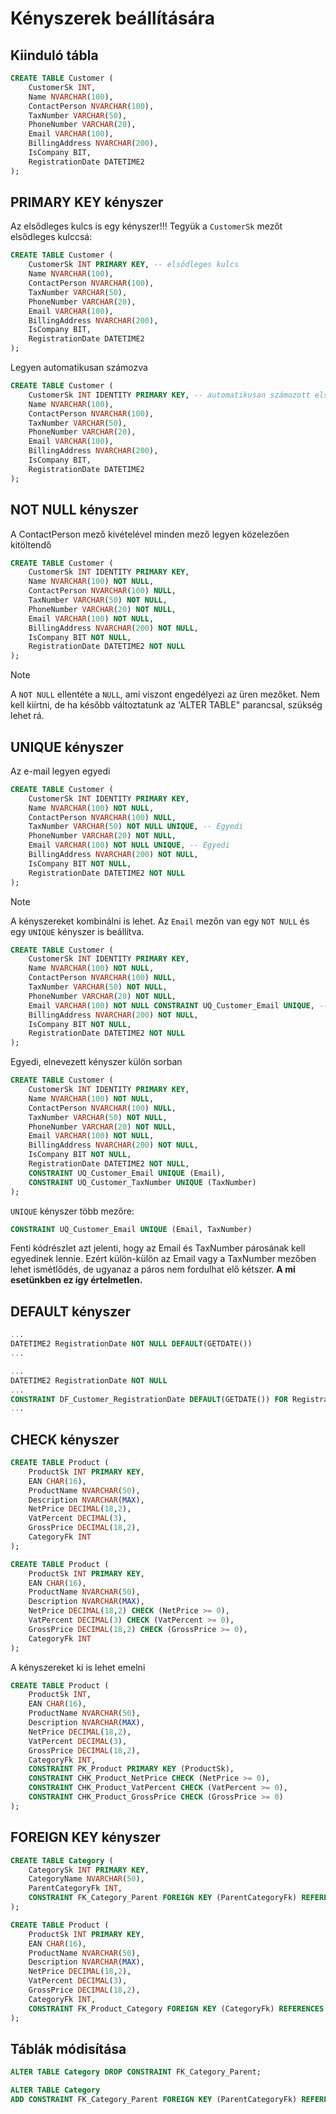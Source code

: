 # Kényszerek beállítására

## Kiinduló tábla

```sql
CREATE TABLE Customer (
    CustomerSk INT,
    Name NVARCHAR(100),
    ContactPerson NVARCHAR(100),
    TaxNumber VARCHAR(50),
    PhoneNumber VARCHAR(20),
    Email VARCHAR(100),
    BillingAddress NVARCHAR(200),
    IsCompany BIT,
    RegistrationDate DATETIME2
);
```

## PRIMARY KEY kényszer

Az elsődleges kulcs is egy kényszer!!! Tegyük a `CustomerSk` mezőt elsődleges kulccsá:

```sql
CREATE TABLE Customer (
    CustomerSk INT PRIMARY KEY, -- elsődleges kulcs
    Name NVARCHAR(100),
    ContactPerson NVARCHAR(100),
    TaxNumber VARCHAR(50),
    PhoneNumber VARCHAR(20),
    Email VARCHAR(100),
    BillingAddress NVARCHAR(200),
    IsCompany BIT,
    RegistrationDate DATETIME2
);
```

Legyen automatikusan számozva

```sql
CREATE TABLE Customer (
    CustomerSk INT IDENTITY PRIMARY KEY, -- automatikusan számozott elsődleges kulcs
    Name NVARCHAR(100),
    ContactPerson NVARCHAR(100),
    TaxNumber VARCHAR(50),
    PhoneNumber VARCHAR(20),
    Email VARCHAR(100),
    BillingAddress NVARCHAR(200),
    IsCompany BIT,
    RegistrationDate DATETIME2
);
```

## NOT NULL kényszer

A ContactPerson mező kivételével minden mező legyen közelezően kitöltendő

```sql
CREATE TABLE Customer (
    CustomerSk INT IDENTITY PRIMARY KEY, 
    Name NVARCHAR(100) NOT NULL,
    ContactPerson NVARCHAR(100) NULL,
    TaxNumber VARCHAR(50) NOT NULL,
    PhoneNumber VARCHAR(20) NOT NULL,
    Email VARCHAR(100) NOT NULL,
    BillingAddress NVARCHAR(200) NOT NULL,
    IsCompany BIT NOT NULL,
    RegistrationDate DATETIME2 NOT NULL
);
```

> [!note]
> A `NOT NULL` ellentéte a `NULL`, ami viszont engedélyezi az üren mezőket. Nem kell kiírtni, de ha később változtatunk az 'ALTER TABLE" parancsal, szükség lehet rá. 

## UNIQUE kényszer

Az e-mail legyen egyedi

```sql
CREATE TABLE Customer (
    CustomerSk INT IDENTITY PRIMARY KEY, 
    Name NVARCHAR(100) NOT NULL,
    ContactPerson NVARCHAR(100) NULL,
    TaxNumber VARCHAR(50) NOT NULL UNIQUE, -- Egyedi
    PhoneNumber VARCHAR(20) NOT NULL,
    Email VARCHAR(100) NOT NULL UNIQUE, -- Egyedi
    BillingAddress NVARCHAR(200) NOT NULL,
    IsCompany BIT NOT NULL,
    RegistrationDate DATETIME2 NOT NULL
);
```

> [!note]
> A kényszereket kombinálni is lehet. Az `Email` mezőn van egy `NOT NULL` és egy `UNIQUE` kényszer is beállítva. 

```sql
CREATE TABLE Customer (
    CustomerSk INT IDENTITY PRIMARY KEY, 
    Name NVARCHAR(100) NOT NULL,
    ContactPerson NVARCHAR(100) NULL,
    TaxNumber VARCHAR(50) NOT NULL,
    PhoneNumber VARCHAR(20) NOT NULL,
    Email VARCHAR(100) NOT NULL CONSTRAINT UQ_Customer_Email UNIQUE, -- Egyedi, elnevezett kényszer
    BillingAddress NVARCHAR(200) NOT NULL,
    IsCompany BIT NOT NULL,
    RegistrationDate DATETIME2 NOT NULL
);
```

Egyedi, elnevezett kényszer külön sorban

```sql
CREATE TABLE Customer (
    CustomerSk INT IDENTITY PRIMARY KEY, 
    Name NVARCHAR(100) NOT NULL,
    ContactPerson NVARCHAR(100) NULL,
    TaxNumber VARCHAR(50) NOT NULL,
    PhoneNumber VARCHAR(20) NOT NULL,
    Email VARCHAR(100) NOT NULL,
    BillingAddress NVARCHAR(200) NOT NULL,
    IsCompany BIT NOT NULL,
    RegistrationDate DATETIME2 NOT NULL,
    CONSTRAINT UQ_Customer_Email UNIQUE (Email),
    CONSTRAINT UQ_Customer_TaxNumber UNIQUE (TaxNumber)
);
```

`UNIQUE` kényszer több mezőre:

``` sql
CONSTRAINT UQ_Customer_Email UNIQUE (Email, TaxNumber) 
```

Fenti kódrészlet azt jelenti, hogy az Email és TaxNumber párosának kell egyedinek lennie.
Ezért külön-külön az Email vagy a TaxNumber mezőben lehet ismétlődés, de ugyanaz a páros nem fordulhat elő kétszer. **A mi esetünkben ez így értelmetlen.**

## DEFAULT kényszer

``` sql
...
DATETIME2 RegistrationDate NOT NULL DEFAULT(GETDATE())
...
```

``` sql
...
DATETIME2 RegistrationDate NOT NULL
...
CONSTRAINT DF_Customer_RegistrationDate DEFAULT(GETDATE()) FOR RegistrationDate
...
```

## CHECK kényszer

``` sql
CREATE TABLE Product (
    ProductSk INT PRIMARY KEY,
    EAN CHAR(16),
    ProductName NVARCHAR(50),
    Description NVARCHAR(MAX),
    NetPrice DECIMAL(18,2),
    VatPercent DECIMAL(3),
    GrossPrice DECIMAL(18,2),
    CategoryFk INT
);
```

``` sql
CREATE TABLE Product (
    ProductSk INT PRIMARY KEY,
    EAN CHAR(16),
    ProductName NVARCHAR(50),
    Description NVARCHAR(MAX),
    NetPrice DECIMAL(18,2) CHECK (NetPrice >= 0),
    VatPercent DECIMAL(3) CHECK (VatPercent >= 0),
    GrossPrice DECIMAL(18,2) CHECK (GrossPrice >= 0),
    CategoryFk INT
);
```

A kényszereket ki is lehet emelni

``` sql
CREATE TABLE Product (
    ProductSk INT,
    EAN CHAR(16),
    ProductName NVARCHAR(50),
    Description NVARCHAR(MAX),
    NetPrice DECIMAL(18,2),
    VatPercent DECIMAL(3),
    GrossPrice DECIMAL(18,2),
    CategoryFk INT,
    CONSTRAINT PK_Product PRIMARY KEY (ProductSk),
    CONSTRAINT CHK_Product_NetPrice CHECK (NetPrice >= 0),
    CONSTRAINT CHK_Product_VatPercent CHECK (VatPercent >= 0),
    CONSTRAINT CHK_Product_GrossPrice CHECK (GrossPrice >= 0)
);
```


## FOREIGN KEY kényszer

``` sql
CREATE TABLE Category (
    CategorySk INT PRIMARY KEY,
    CategoryName NVARCHAR(50),
    ParentCategoryFk INT,
    CONSTRAINT FK_Category_Parent FOREIGN KEY (ParentCategoryFk) REFERENCES Category(CategorySk)
);

CREATE TABLE Product (
    ProductSk INT PRIMARY KEY,
    EAN CHAR(16),
    ProductName NVARCHAR(50),
    Description NVARCHAR(MAX),
    NetPrice DECIMAL(18,2),
    VatPercent DECIMAL(3),
    GrossPrice DECIMAL(18,2),
    CategoryFk INT,
    CONSTRAINT FK_Product_Category FOREIGN KEY (CategoryFk) REFERENCES Category(CategorySk)
);
```

## Táblák módisítása

``` SQL
ALTER TABLE Category DROP CONSTRAINT FK_Category_Parent;
```

``` SQL
ALTER TABLE Category
ADD CONSTRAINT FK_Category_Parent FOREIGN KEY (ParentCategoryFk) REFERENCES Category(CategorySk);
```